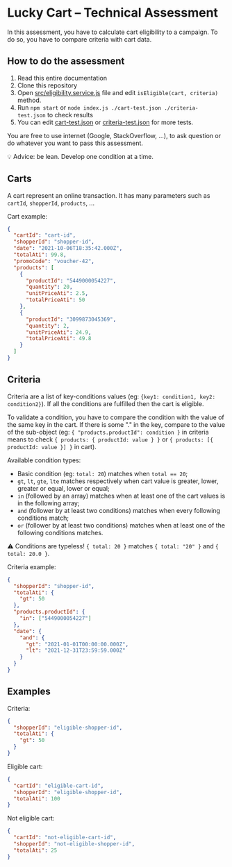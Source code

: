 # Lucky Cart – Technical Assessment

In this assessment, you have to calculate cart eligibility to a campaign. To do so, you have to compare criteria with cart data.

## How to do the assessment

1. Read this entire documentation
2. Clone this repository
3. Open [src/eligibility.service.js](./src/eligibility.service.js) file and edit `isEligible(cart, criteria)` method.
4. Run `npm start` or `node index.js ./cart-test.json ./criteria-test.json` to check results
5. You can edit [cart-test.json](./cart-test.json) or [criteria-test.json](./criteria-test.json) for more tests.

You are free to use internet (Google, StackOverflow, ...), to ask question or do whatever you want to pass this assessment.

💡 Advice: be lean. Develop one condition at a time.

## Carts

A cart represent an online transaction. It has many parameters such as `cartId`, `shopperId`, `products`, ...

Cart example:

```json
{
  "cartId": "cart-id",
  "shopperId": "shopper-id",
  "date": "2021-10-06T18:35:42.000Z",
  "totalAti": 99.8,
  "promoCode": "voucher-42",
  "products": [
    {
      "productId": "5449000054227",
      "quantity": 20,
      "unitPriceAti": 2.5,
      "totalPriceAti": 50
    },
    {
      "productId": "3099873045369",
      "quantity": 2,
      "unitPriceAti": 24.9,
      "totalPriceAti": 49.8
    }
  ]
}
```

## Criteria

Criteria are a list of key-conditions values (eg: `{key1: condition1, key2: condition2}`). If all the conditions are fulfilled then the cart is eligible.

To validate a condition, you have to compare the condition with the value of the same key in the cart.
If there is some "." in the key, compare to the value of the sub-object (eg: `{ "products.productId": condition }` in criteria means to check `{ products: { productId: value } }` or `{ products: [{ productId: value }] }` in cart).

Available condition types:

- Basic condition (eg: `total: 20`) matches when `total == 20`;
- `gt`, `lt`, `gte`, `lte` matches respectively when cart value is greater, lower, greater or equal, lower or equal;
- `in` (followed by an array) matches when at least one of the cart values is in the following array;
- `and` (follower by at least two conditions) matches when every following conditions match;
- `or` (follower by at least two conditions) matches when at least one of the following conditions matches.

⚠️ Conditions are typeless! `{ total: 20 }` matches `{ total: "20" }` and `{ total: 20.0 }`.

Criteria example:

```json
{
  "shopperId": "shopper-id",
  "totalAti": {
    "gt": 50
  },
  "products.productId": {
    "in": ["5449000054227"]
  },
  "date": {
    "and": {
      "gt": "2021-01-01T00:00:00.000Z",
      "lt": "2021-12-31T23:59:59.000Z"
    }
  }
}
```

## Examples

Criteria:

```json
{
  "shopperId": "eligible-shopper-id",
  "totalAti": {
    "gt": 50
  }
}
```

Eligible cart:

```json
{
  "cartId": "eligible-cart-id",
  "shopperId": "eligible-shopper-id",
  "totalAti": 100
}
```

Not eligible cart:

```json
{
  "cartId": "not-eligible-cart-id",
  "shopperId": "not-eligible-shopper-id",
  "totalAti": 25
}
```
